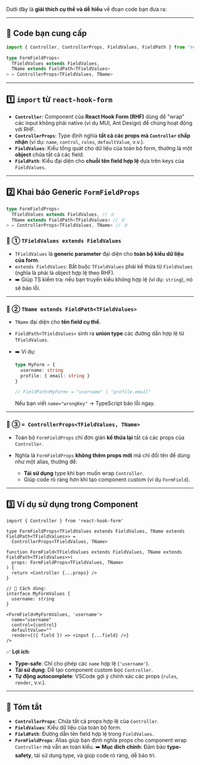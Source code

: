 Dưới đây là **giải thích cụ thể và dễ hiểu** về đoạn code bạn đưa ra:

---

## 📄 **Code bạn cung cấp**

```ts
import { Controller, ControllerProps, FieldValues, FieldPath } from 'react-hook-form'

type FormFieldProps<
  TFieldValues extends FieldValues,
  TName extends FieldPath<TFieldValues>
> = ControllerProps<TFieldValues, TName>
```

---

## 1️⃣ **`import` từ `react-hook-form`**

* **`Controller`**: Component của **React Hook Form (RHF)** dùng để "wrap" các input không phải native (ví dụ MUI, Ant Design) để chúng hoạt động với RHF.
* **`ControllerProps`**: Type định nghĩa **tất cả các props mà `Controller` chấp nhận** (ví dụ: `name`, `control`, `rules`, `defaultValue`, v.v.).
* **`FieldValues`**: Kiểu tổng quát cho dữ liệu của toàn bộ form, thường là một **object** chứa tất cả các field.
* **`FieldPath`**: Kiểu đại diện cho **chuỗi tên field hợp lệ** dựa trên keys của `FieldValues`.

---

## 2️⃣ **Khai báo Generic `FormFieldProps`**

```ts
type FormFieldProps<
  TFieldValues extends FieldValues, // ①
  TName extends FieldPath<TFieldValues> // ②
> = ControllerProps<TFieldValues, TName> // ③
```

### 🔎 **① `TFieldValues extends FieldValues`**

* `TFieldValues` là **generic parameter** đại diện cho **toàn bộ kiểu dữ liệu của form**.
* `extends FieldValues`: Bắt buộc `TFieldValues` phải kế thừa từ `FieldValues` (nghĩa là phải là object hợp lệ theo RHF).
* ➡️ Giúp TS kiểm tra: nếu bạn truyền kiểu không hợp lệ (ví dụ: `string`), nó sẽ báo lỗi.

---

### 🔎 **② `TName extends FieldPath<TFieldValues>`**

* `TName` đại diện cho **tên field cụ thể**.
* `FieldPath<TFieldValues>` sinh ra **union type** các đường dẫn hợp lệ từ `TFieldValues`.
* ➡️ Ví dụ:

  ```ts
  type MyForm = {
    username: string
    profile: { email: string }
  }

  // FieldPath<MyForm> = "username" | "profile.email"
  ```

  Nếu bạn viết `name="wrongKey"` → TypeScript báo lỗi ngay.

---

### 🔎 **③ `= ControllerProps<TFieldValues, TName>`**

* Toàn bộ `FormFieldProps` chỉ đơn giản **kế thừa lại** tất cả các props của `Controller`.
* Nghĩa là `FormFieldProps` **không thêm props mới** mà chỉ đổi tên để dùng như một alias, thường để:

  * **Tái sử dụng** type khi bạn muốn wrap `Controller`.
  * Giúp code rõ ràng hơn khi tạo component custom (ví dụ `FormField`).

---

## 3️⃣ **Ví dụ sử dụng trong Component**

```tsx
import { Controller } from 'react-hook-form'

type FormFieldProps<TFieldValues extends FieldValues, TName extends FieldPath<TFieldValues>> =
  ControllerProps<TFieldValues, TName>

function FormField<TFieldValues extends FieldValues, TName extends FieldPath<TFieldValues>>(
  props: FormFieldProps<TFieldValues, TName>
) {
  return <Controller {...props} />
}

// 🔧 Cách dùng:
interface MyFormValues {
  username: string
}

<FormField<MyFormValues, 'username'>
  name="username"
  control={control}
  defaultValue=""
  render={({ field }) => <input {...field} />}
/>
```

✅ **Lợi ích**:

* **Type-safe**: Chỉ cho phép các `name` hợp lệ (`'username'`).
* **Tái sử dụng**: Dễ tạo component custom bọc `Controller`.
* **Tự động autocomplete**: VSCode gợi ý chính xác các props (`rules`, `render`, v.v.).

---

## 🧠 **Tóm tắt**

* **`ControllerProps`**: Chứa tất cả props hợp lệ của `Controller`.
* **`FieldValues`**: Kiểu dữ liệu của toàn bộ form.
* **`FieldPath`**: Đường dẫn tên field hợp lệ trong `FieldValues`.
* **`FormFieldProps`**: Alias giúp bạn định nghĩa props cho component wrap `Controller` mà vẫn an toàn kiểu.
  ➡️ **Mục đích chính**: Đảm bảo **type-safety**, tái sử dụng type, và giúp code rõ ràng, dễ bảo trì.
